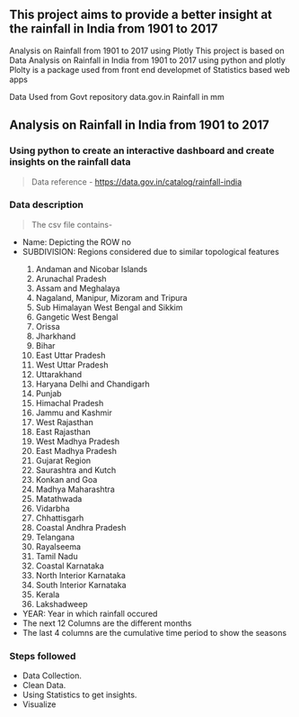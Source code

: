 ## This project aims to provide a better insight at the rainfall in India from 1901 to 2017
Analysis on Rainfall from 1901 to 2017 using Plotly
This project is based on Data Analysis on Rainfall in India from 1901 to 2017 using python and plotly
Plolty is a package used from front end developmet of Statistics based web apps

Data Used from Govt repository data.gov.in
Rainfall in mm
## Analysis on Rainfall in India from 1901 to 2017
### Using python to create an interactive dashboard and create insights on the rainfall data
>Data reference - https://data.gov.in/catalog/rainfall-india

### Data description
>The csv file contains-
<ul>
    <li>Name: Depicting the ROW no</li>
    <li>SUBDIVISION: Regions considered due to similar topological features</li>
            <ol>
                <li> Andaman and Nicobar Islands</li>
                <li> Arunachal Pradesh</li>
                <li> Assam and Meghalaya</li>
                <li> Nagaland, Manipur, Mizoram and Tripura</li>
                <li> Sub Himalayan West Bengal and Sikkim</li>
                <li> Gangetic West Bengal</li>
                <li> Orissa </li>
                <li> Jharkhand </li>
                <li> Bihar </li>
                <li> East Uttar Pradesh</li>
                <li> West Uttar Pradesh</li>
                <li> Uttarakhand </li>
                <li> Haryana Delhi and Chandigarh</li>
                <li> Punjab </li>
                <li> Himachal Pradesh</li>
                <li> Jammu and Kashmir</li>
                <li> West Rajasthan</li>
                <li> East Rajasthan</li>
                <li> West Madhya Pradesh</li>
                <li> East Madhya Pradesh</li>
                <li> Gujarat Region</li>
                <li> Saurashtra and Kutch</li>
                <li> Konkan and Goa</li>
                <li> Madhya Maharashtra</li>
                <li> Matathwada </li>
                <li> Vidarbha </li>
                <li> Chhattisgarh </li>
                <li> Coastal Andhra Pradesh </li>
                <li> Telangana</li>
                <li> Rayalseema</li>
                <li> Tamil Nadu</li>
                <li> Coastal Karnataka</li>
                <li> North Interior Karnataka</li>
                <li> South Interior Karnataka</li>
                <li> Kerala</li>
                <li> Lakshadweep</li>
           </ol>    
    <li>YEAR: Year in which rainfall occured </li>
    <li>The next 12 Columns are the different months</li>
    <li>The last 4 columns are the cumulative time period to show the seasons</li>
</ul>

### Steps followed 
<ul>
    <li>Data Collection.</li>
    <li>Clean Data.</li>
    <li>Using Statistics to get insights.</li>
    <li>Visualize</li>
</ul>
